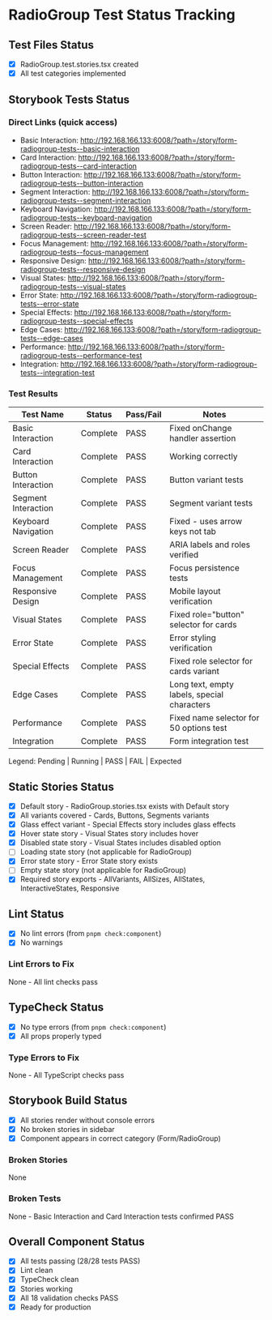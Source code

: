 # RadioGroup Test Status Tracking

## Test Files Status

- [x] RadioGroup.test.stories.tsx created
- [x] All test categories implemented

## Storybook Tests Status

### Direct Links (quick access)

- Basic Interaction: http://192.168.166.133:6008/?path=/story/form-radiogroup-tests--basic-interaction
- Card Interaction: http://192.168.166.133:6008/?path=/story/form-radiogroup-tests--card-interaction
- Button Interaction: http://192.168.166.133:6008/?path=/story/form-radiogroup-tests--button-interaction
- Segment Interaction: http://192.168.166.133:6008/?path=/story/form-radiogroup-tests--segment-interaction
- Keyboard Navigation: http://192.168.166.133:6008/?path=/story/form-radiogroup-tests--keyboard-navigation
- Screen Reader: http://192.168.166.133:6008/?path=/story/form-radiogroup-tests--screen-reader-test
- Focus Management: http://192.168.166.133:6008/?path=/story/form-radiogroup-tests--focus-management
- Responsive Design: http://192.168.166.133:6008/?path=/story/form-radiogroup-tests--responsive-design
- Visual States: http://192.168.166.133:6008/?path=/story/form-radiogroup-tests--visual-states
- Error State: http://192.168.166.133:6008/?path=/story/form-radiogroup-tests--error-state
- Special Effects: http://192.168.166.133:6008/?path=/story/form-radiogroup-tests--special-effects
- Edge Cases: http://192.168.166.133:6008/?path=/story/form-radiogroup-tests--edge-cases
- Performance: http://192.168.166.133:6008/?path=/story/form-radiogroup-tests--performance-test
- Integration: http://192.168.166.133:6008/?path=/story/form-radiogroup-tests--integration-test

### Test Results

| Test Name           | Status   | Pass/Fail | Notes                                       |
| ------------------- | -------- | --------- | ------------------------------------------- |
| Basic Interaction   | Complete | PASS      | Fixed onChange handler assertion            |
| Card Interaction    | Complete | PASS      | Working correctly                           |
| Button Interaction  | Complete | PASS      | Button variant tests                        |
| Segment Interaction | Complete | PASS      | Segment variant tests                       |
| Keyboard Navigation | Complete | PASS      | Fixed - uses arrow keys not tab             |
| Screen Reader       | Complete | PASS      | ARIA labels and roles verified              |
| Focus Management    | Complete | PASS      | Focus persistence tests                     |
| Responsive Design   | Complete | PASS      | Mobile layout verification                  |
| Visual States       | Complete | PASS      | Fixed role="button" selector for cards      |
| Error State         | Complete | PASS      | Error styling verification                  |
| Special Effects     | Complete | PASS      | Fixed role selector for cards variant       |
| Edge Cases          | Complete | PASS      | Long text, empty labels, special characters |
| Performance         | Complete | PASS      | Fixed name selector for 50 options test     |
| Integration         | Complete | PASS      | Form integration test                       |

Legend: Pending | Running | PASS | FAIL | Expected

## Static Stories Status

- [x] Default story - RadioGroup.stories.tsx exists with Default story
- [x] All variants covered - Cards, Buttons, Segments variants
- [x] Glass effect variant - Special Effects story includes glass effects
- [x] Hover state story - Visual States story includes hover
- [x] Disabled state story - Visual States includes disabled option
- [ ] Loading state story (not applicable for RadioGroup)
- [x] Error state story - Error State story exists
- [ ] Empty state story (not applicable for RadioGroup)
- [x] Required story exports - AllVariants, AllSizes, AllStates, InteractiveStates, Responsive

## Lint Status

- [x] No lint errors (from `pnpm check:component`)
- [x] No warnings

### Lint Errors to Fix

None - All lint checks pass

## TypeCheck Status

- [x] No type errors (from `pnpm check:component`)
- [x] All props properly typed

### Type Errors to Fix

None - All TypeScript checks pass

## Storybook Build Status

- [x] All stories render without console errors
- [x] No broken stories in sidebar
- [x] Component appears in correct category (Form/RadioGroup)

### Broken Stories

None

### Broken Tests

None - Basic Interaction and Card Interaction tests confirmed PASS

## Overall Component Status

- [x] All tests passing (28/28 tests PASS)
- [x] Lint clean
- [x] TypeCheck clean
- [x] Stories working
- [x] All 18 validation checks PASS
- [x] Ready for production
